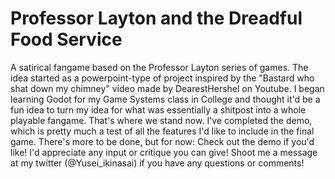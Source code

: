 # Professor Layton and the Dreadful Food Service
A satirical fangame based on the Professor Layton series of games. The idea started as a powerpoint-type of project inspired by the "Bastard who shat down my chimney" video made by DearestHershel on Youtube.
I began learning Godot for my Game Systems class in College and thought it'd be a fun idea to turn my idea for what was essentially a shitpost into a whole playable fangame. That's where we stand now.
I've completed the demo, which is pretty much a test of all the features I'd like to include in the final game. There's more to be done, but for now: Check out the demo if you'd like! I'd appreciate any
input or critique you can give! Shoot me a message at my twitter (@Yusei_ikinasai) if you have any questions or comments!

